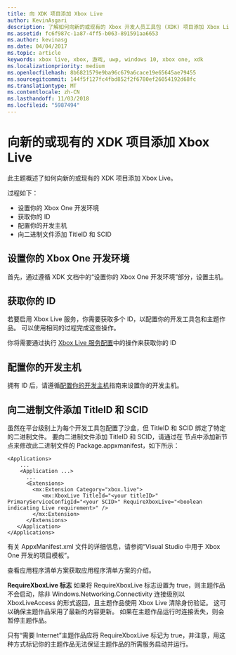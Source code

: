 ```yaml
---
title: 向 XDK 项目添加 Xbox Live
author: KevinAsgari
description: 了解如何向新的或现有的 Xbox 开发人员工具包 (XDK) 项目添加 Xbox Live。
ms.assetid: fc6f987c-1a87-4ff5-b063-891591aa6653
ms.author: kevinasg
ms.date: 04/04/2017
ms.topic: article
keywords: xbox live, xbox, 游戏, uwp, windows 10, xbox one, xdk
ms.localizationpriority: medium
ms.openlocfilehash: 8b6821579e9ba96c679a6cace19e65645ae79455
ms.sourcegitcommit: 144f5f127fc4fbd852f2f6780ef26054192d68fc
ms.translationtype: MT
ms.contentlocale: zh-CN
ms.lasthandoff: 11/03/2018
ms.locfileid: "5987494"
---
```

# <a name="add-xbox-live-to-a-new-or-existing-xdk-project"></a>向新的或现有的 XDK 项目添加 Xbox Live

此主题概述了如何向新的或现有的 XDK 项目添加 Xbox Live。

过程如下：

- 设置你的 Xbox One 开发环境
- 获取你的 ID
- 配置你的开发主机
- 向二进制文件添加 TitleID 和 SCID


## <a name="setup-up-your-xbox-one-development-environment"></a>设置你的 Xbox One 开发环境
首先，通过遵循 XDK 文档中的“设置你的 Xbox One 开发环境”部分，设置主机。

## <a name="get-your-ids"></a>获取你的 ID

若要启用 Xbox Live 服务，你需要获取多个 ID，以配置你的开发工具包和主题作品。 可以使用相同的过程完成这些操作。

你将需要通过执行 [Xbox Live 服务配置](../xbox-live-service-configuration.md)中的操作来获取你的 ID

## <a name="configure-your-development-console"></a>配置你的开发主机

拥有 ID 后，请遵循[配置你的开发主机](configure-your-development-console.md)指南来设置你的开发主机。

## <a name="add-the-titleid-and-scid-to-your-binary"></a>向二进制文件添加 TitleID 和 SCID
虽然在平台级别上为每个开发工具包配置了沙盒，但 TitleID 和 SCID 绑定了特定的二进制文件。 要向二进制文件添加 TitleID 和 SCID，请通过在 <Extensions> 节点中添加新节点来修改此二进制文件的 Package.appxmanifest，如下所示：

```
<Applications>
    ...
    <Application ...>
      ...
      <Extensions>
        <mx:Extension Category="xbox.live">
           <mx:XboxLive TitleId="<your titleID>" PrimaryServiceConfigId="<your SCID>" RequireXboxLive="<boolean indicating Live requirement>" />
        </mx:Extension>
      </Extensions>
   </Application>
</Applications>
```

有关 AppxManifest.xml 文件的详细信息，请参阅“Visual Studio 中用于 Xbox One 开发的项目模板”。

查看应用程序清单方案获取应用程序清单方案的介绍。

**RequireXboxLive 标志** 如果将 RequireXboxLive 标志设置为 true，则主题作品不会启动，除非 Windows.Networking.Connectivity 连接级别以 XboxLiveAccess 的形式返回，且主题作品使用 Xbox Live 清除身份验证。 这可以确保主题作品采用了最新的内容更新。 如果在主题作品运行时连接丢失，则会暂停主题作品。

只有“需要 Internet”主题作品应将 RequireXboxLive 标记为 true，并注意，用这种方式标记你的主题作品无法保证主题作品的所需服务启动并运行。
